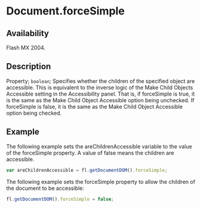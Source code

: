 # Document.forceSimple

## Availability

Flash MX 2004.

## Description

Property; `boolean`; Specifies whether the children of the specified object are accessible. This is equivalent to the inverse logic of the Make Child Objects Accessible setting in the Accessibility panel. That is, if forceSimple is true, it is the same as the Make Child Object Accessible option being unchecked. If forceSimple is false, it is the same as the Make Child Object Accessible option being checked.

## Example

The following example sets the areChildrenAccessible variable to the value of the forceSimple property. A value of false means the children are accessible.

```javascript
var areChildrenAccessible = fl.getDocumentDOM().forceSimple;
```

The following example sets the forceSimple property to allow the children of the document to be accessible:

```javascript
fl.getDocumentDOM().forceSimple = false;
```
